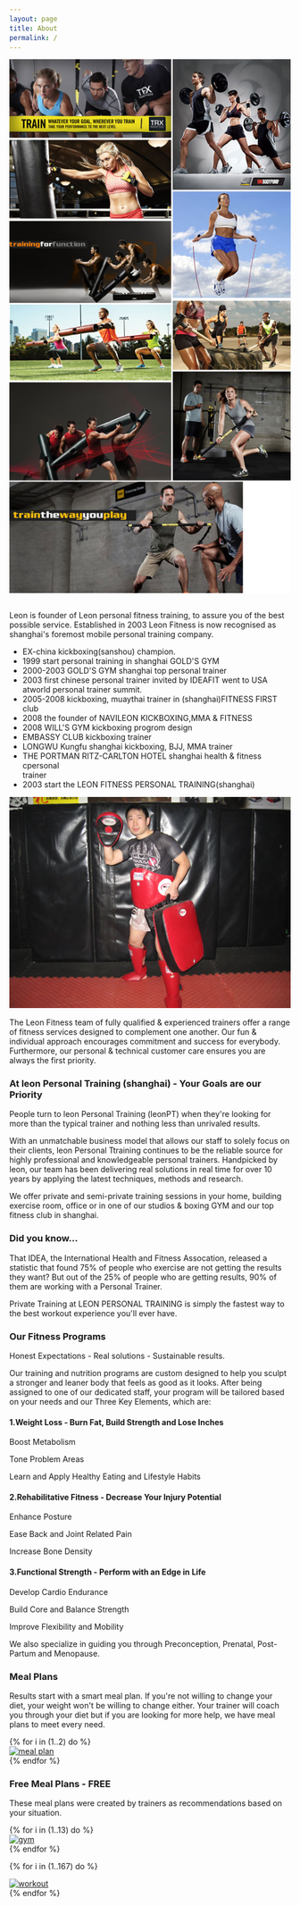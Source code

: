 ```yaml
---
layout: page
title: About
permalink: /
---
```


<div class="row">
  <img class="col-xs-12" src="img/poster.jpg" alt="personal training" style="margin-bottom: 1em;"/>

  <div class="col-xs-12 col-sm-6">
    <p class="lead">
      Leon is founder of Leon personal fitness training,  to assure you of the best possible service. Established in 2003  Leon  Fitness is now recognised as shanghai's foremost mobile personal training company.
    </p>
    <ul>
      <li>EX-china kickboxing(sanshou) champion.</li>
      <li>1999 start personal training in shanghai GOLD'S GYM</li>
      <li>2000-2003 GOLD'S GYM shanghai top personal trainer</li>
      <li>2003 first chinese personal trainer invited by IDEAFIT went to USA </li>atworld personal trainer summit.
      <li>2005-2008 kickboxing, muaythai trainer in (shanghai)FITNESS FIRST club</li>
      <li>2008 the founder of NAVILEON KICKBOXING,MMA &amp; FITNESS</li>
      <li>2008 WILL'S GYM kickboxing progrom design</li>
      <li>EMBASSY CLUB kickboxing trainer</li>
      <li>LONGWU Kungfu shanghai   kickboxing, BJJ, MMA  trainer</li>
      <li>THE PORTMAN RITZ-CARLTON HOTEL  shanghai  health &amp; fitness cpersonal </li>trainer
      <li>2003 start the LEON FITNESS PERSONAL TRAINING(shanghai)</li>
    </ul>
  </div>
  <img class="col-xs-12 col-sm-6" src="img/leon.jpg" alt="leon" />
</div>

The Leon Fitness team of fully qualified & experienced trainers offer a range of fitness services designed to complement one another. Our fun & individual approach encourages commitment and success for everybody. Furthermore, our personal & technical customer care ensures you are always the first priority.

### At leon Personal Training (shanghai)  - Your Goals are our Priority


People turn to leon Personal Training (leonPT) when they're looking for more than the typical trainer and nothing less than unrivaled results.

With an unmatchable business model that allows our staff to solely focus on their clients, leon Personal Ttraining continues to be the reliable source for highly professional and knowledgeable personal trainers. Handpicked by leon, our team has been delivering real solutions in real time for over 10 years by applying the latest techniques, methods and research.

We offer private and semi-private training sessions in your home, building exercise room, office or in one of our studios & boxing GYM and our top fitness club in shanghai.

### Did you know...
That IDEA, the International Health and Fitness Assocation, released a statistic that found 75% of people who exercise are not getting the results they want? But out of the 25% of people who are getting results, 90% of them are working with a Personal Trainer.

Private Training at LEON PERSONAL TRAINING is simply the fastest way to the best workout experience you'll ever have.

### Our Fitness Programs

Honest Expectations - Real solutions - Sustainable results.

Our training and nutrition programs are custom designed to help you sculpt a stronger and leaner body that feels as good as it looks. After being assigned to one of our dedicated staff, your program will be tailored based on your needs and our Three Key Elements, which are:

#### 1.Weight Loss - Burn Fat, Build Strength and Lose Inches
Boost Metabolism

Tone Problem Areas

Learn and Apply Healthy Eating and Lifestyle Habits

#### 2.Rehabilitative Fitness - Decrease Your Injury Potential
Enhance Posture

Ease Back and Joint Related Pain

Increase Bone Density

#### 3.Functional Strength - Perform with an Edge in Life
Develop Cardio Endurance

Build Core and Balance Strength

Improve Flexibility and Mobility

We also specialize in guiding you through Preconception, Prenatal, Post-Partum and Menopause.

### Meal Plans
Results start with a smart meal plan. If you're not willing to change your diet, your weight won't be willing to change either. Your trainer will coach you through your diet but if you are looking for more help, we have meal plans to meet every need.

<div class="row">
  {% for i in (1..2) do %}
  <div class="col-xs-6 col-sm-3">
    <a class="fancybox" rel="group" href="/img/mealplan/img-{{ i }}.jpg">
      <img class="img-responsive" src="/img/mealplan/img-{{ i }}.jpg" alt="meal plan" />
    </a>
  </div>
  {% endfor %}
</div>

### Free Meal Plans - FREE

These meal plans were created by trainers as recommendations based on your situation.

<div class="row">
  {% for i in (1..13) do %}
  <div class="col-xs-6 col-sm-3">
    <a class="fancybox" rel="group" href="/img/aboutleon/gym/img-{{ i }}.jpg">
      <img class="img-responsive" src="/img/aboutleon/gym/img-{{ i }}.jpg" alt="gym" />
    </a>
  </div>
  {% endfor %}

  {% for i in (1..167) do %}
  <div class="col-xs-6 col-sm-3">
    <a class="fancybox" rel="group" href="/img/aboutleon/workout/img-{{ i }}.jpg">
      <img class="img-responsive" src="/img/aboutleon/workout/img-{{ i }}.jpg" alt="workout" />
    </a>
  </div>
  {% endfor %}
</div>
